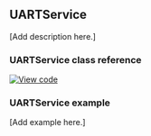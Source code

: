 ## UARTService

[Add description here.]

### UARTService class reference

[![View code](https://www.mbed.com/embed/?type=library)](https://os.mbed.com/docs/v5.6/mbed-os-api-doxy/class_u_a_r_t_service.html)

### UARTService example

[Add example here.]

